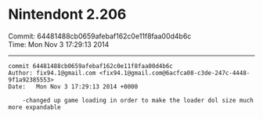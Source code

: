 # Nintendont 2.206
Commit: 64481488cb0659afebaf162c0e11f8faa00d4b6c  
Time: Mon Nov 3 17:29:13 2014   

-----

```
commit 64481488cb0659afebaf162c0e11f8faa00d4b6c
Author: fix94.1@gmail.com <fix94.1@gmail.com@6acfca08-c3de-247c-4448-9f1a92385553>
Date:   Mon Nov 3 17:29:13 2014 +0000

    -changed up game loading in order to make the loader dol size much more expandable
```
